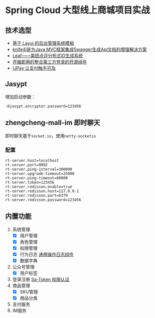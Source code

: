 # Spring Cloud 大型线上商城项目实战

## 技术选型

- [基于 Layui 的后台管理系统模板](https://gitee.com/pear-admin/Pear-Admin-Layui)
- [knife4j是为Java MVC框架集成Swagger生成Api文档的增强解决方案](https://gitee.com/xiaoym/knife4j)
- [ Leaf——美团点评分布式ID生成系统](https://tech.meituan.com/2017/04/21/mt-leaf.html)
- [开箱即用的整合第三方登录的开源组件](https://justauth.wiki/)
- [IJPay 让支付触手可及](https://gitee.com/javen205/IJPay)

## Jasypt

增加启动参数：

```
-Djasypt.encryptor.password=123456
```

## zhengcheng-mall-im 即时聊天

即时聊天基于`socket.io`，使用`netty-socketio`

### 配置

```properties
rt-server.host=localhost
rt-server.port=9092
rt-server.ping-interval=300000
rt-server.upgrade-timeout=25000
rt-server.ping-timeout=60000
rt-server.token=123456
rt-server.redisson.enable=true 
rt-server.redisson.host=127.0.0.1
rt-server.redisson.port=6379
rt-server.redisson.password=123456
```

## 内置功能

1. 系统管理
    - [x] 用户管理
    - [x] 角色管理
    - [x] 权限管理
    - [x] 行为日志  [通用操作日志组件](https://github.com/mouzt/mzt-biz-log)
    - [x] 数据字典
2. 公众号管理
    - [x] 用户标签
3. 登录注册 [Sa-Token 权限认证](http://sa-token.dev33.cn/)
4. 商品管理
    - [x] SKU管理
    - [x] 商品分类
5. 支付服务
6. IM服务
